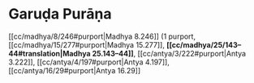# Garuḍa Purāṇa

[[cc/madhya/8/246#purport|Madhya 8.246]] (1 purport, [[cc/madhya/15/277#purport|Madhya 15.277]], **[[cc/madhya/25/143–44#translation|Madhya 25.143–44]]**, [[cc/antya/3/222#purport|Antya 3.222]], [[cc/antya/4/197#purport|Antya 4.197]], [[cc/antya/16/29#purport|Antya 16.29]]

